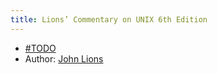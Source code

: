 ```yaml
---
title: Lions’ Commentary on UNIX 6th Edition
---
```


-  [#TODO]
- Author: [John Lions]

[#TODO]: ../todo.md
[John Lions]: ../people/john-lions.md
